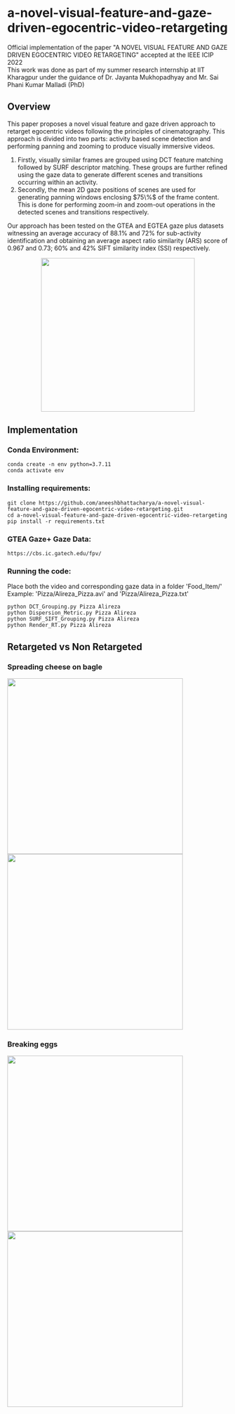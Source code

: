 # a-novel-visual-feature-and-gaze-driven-egocentric-video-retargeting
Official implementation of the paper "A NOVEL VISUAL FEATURE AND GAZE DRIVEN EGOCENTRIC VIDEO RETARGETING" accepted at the IEEE ICIP 2022 <br>
This work was done as part of my summer research internship at IIT Kharagpur under the guidance of Dr. Jayanta Mukhopadhyay and Mr. Sai Phani Kumar Malladi (PhD)

## Overview 
This paper proposes a novel visual feature and gaze driven approach to retarget egocentric videos following the principles of cinematography. This approach is divided into two parts: activity based scene detection and performing panning and zooming to produce visually immersive videos. <br>
<ol>
  <li>Firstly, visually similar frames are grouped using DCT feature matching followed by SURF descriptor matching. These groups are further refined using the gaze data to generate different scenes and transitions occurring within an activity.</li>
  <li>Secondly, the mean 2D gaze positions of scenes are used for generating panning windows enclosing $75\%$ of the frame content. This is done for performing zoom-in and zoom-out operations in the detected scenes and transitions respectively.</li>
</ol>

Our approach has been tested on the GTEA and EGTEA gaze plus datasets witnessing an average accuracy of 88.1% and 72% for sub-activity identification and obtaining an average aspect ratio similarity (ARS) score of 0.967 and 0.73; 60\% and 42\% SIFT similarity index (SSI) respectively.
<br>
<p align="center">
  <img src="https://user-images.githubusercontent.com/68210639/184424239-244ef170-1ab9-4879-b363-0aa96f9192ab.png" width="350">
</p>

## Implementation
### Conda Environment:
```
conda create -n env python=3.7.11
conda activate env
```
### Installing requirements:
```
git clone https://github.com/aneeshbhattacharya/a-novel-visual-feature-and-gaze-driven-egocentric-video-retargeting.git
cd a-novel-visual-feature-and-gaze-driven-egocentric-video-retargeting
pip install -r requirements.txt
```
### GTEA Gaze+ Gaze Data:
```
https://cbs.ic.gatech.edu/fpv/
```
### Running the code:
Place both the video and corresponding gaze data in a folder 'Food_Item/'<br>
Example: 'Pizza/Alireza_Pizza.avi' and 'Pizza/Alireza_Pizza.txt'<br>
```
python DCT_Grouping.py Pizza Alireza
python Dispersion_Metric.py Pizza Alireza
python SURF_SIFT_Grouping.py Pizza Alireza
python Render_RT.py Pizza Alireza
```
## Retargeted vs Non Retargeted 
### Spreading cheese on bagle
<p float="center">
  <img src="https://user-images.githubusercontent.com/68210639/184404868-4d05e7e8-0917-436b-be1a-bfc7c2440d3b.gif" width="400" />
  <img src="https://user-images.githubusercontent.com/68210639/184405440-8d9fd2c8-cb2d-4491-8d87-d60030252d15.gif" width="400" /> 
</p>

### Breaking eggs
<p float="center">
  <img src="https://user-images.githubusercontent.com/68210639/188937372-3b66b8a1-340d-4bbe-8787-733f2d4a1412.gif" width="400" />
  <img src="https://user-images.githubusercontent.com/68210639/188937336-e26b6294-4c64-4718-bd0d-16962b9d7a3e.gif" width="400" /> 
</p>
